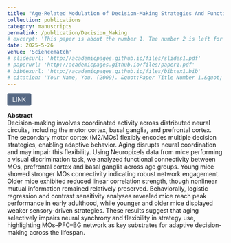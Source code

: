```yaml
---
title: "Age-Related Modulation of Decision-Making Strategies And Functional Connectivity"
collection: publications
category: manuscripts
permalink: /publication/Decision_Making
# excerpt: 'This paper is about the number 1. The number 2 is left for future work.'
date: 2025-5-26 
venue: 'Sciencematch' 
# slidesurl: 'http://academicpages.github.io/files/slides1.pdf'
# paperurl: 'http://academicpages.github.io/files/paper1.pdf'
# bibtexurl: 'http://academicpages.github.io/files/bibtex1.bib'
# citation: 'Your Name, You. (2009). &quot;Paper Title Number 1.&quot; <i>Journal 1</i>. 1(1).'
---
```

<a href="https://zenodo.org/records/15126557" target="_blank" style="display: inline-block; padding: 6px 12px; background-color: #566883; color: white; text-decoration: none; border-radius: 4px;">LINK</a>



**Abstract**  
Decision-making involves coordinated activity across distributed neural circuits, including the motor cortex, basal ganglia, and prefrontal cortex. The secondary motor cortex (M2/MOs) flexibly encodes multiple decision strategies, enabling adaptive behavior. Aging disrupts neural coordination and may impair this flexibility. Using Neuropixels data from mice performing a visual discrimination task, we analyzed functional connectivity between MOs, prefrontal cortex and basal ganglia across age groups. Young mice showed stronger MOs connectivity indicating robust network engagement. Older mice exhibited reduced linear correlation strength, though nonlinear mutual information remained relatively preserved. Behaviorally, logistic regression and contrast sensitivity analyses revealed mice reach peak performance in early adulthood, while younger and older mice displayed weaker sensory-driven strategies. These results suggest that aging selectively impairs neural synchrony and flexibility in strategy use, highlighting MOs–PFC–BG network as key substrates for adaptive decision-making across the lifespan.